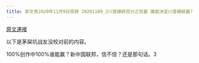 ```yaml
---
title: 郭文贵2020年11月9日视频 20201109_2川普總統百分之百贏 誰能決定川普總統贏? 新中國聯邦 信不信?
---
```


[原文連接](https://gnews.org/ThreadView/53479515)

以下是茅屎坑战友没校对前的内容。

  100%创作中100%谁能赢？新中国联邦，信不信？还是那句话。3

